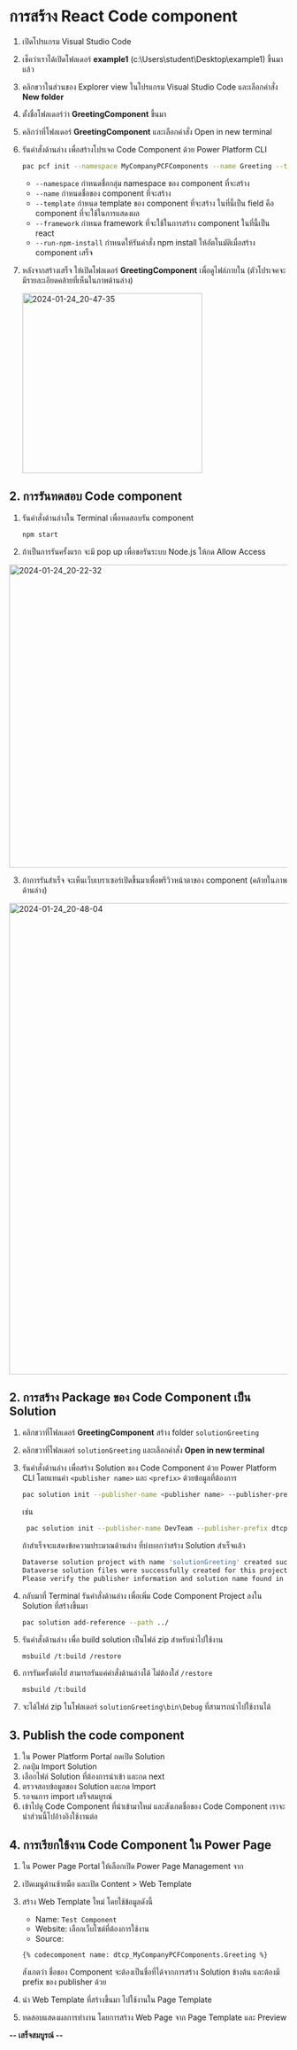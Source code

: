 
# การสร้าง React Code component

1. เปิดโปรแกรม Visual Studio Code 
2. เช็คว่าเราได้เปิดโฟลเดอร์ **example1** (c:\Users\student\Desktop\example1) ขึ้นมาแล้ว
3. คลิกขวาในส่วนของ Explorer view ในโปรแกรม Visual Studio Code และเลือกคำสั่ง **New folder**
4. ตั้งชื่อโฟลเดอร์ว่า **GreetingComponent** ขึ้นมา
5. คลิกว่าที่โฟลเดอร์ **GreetingComponent** และเลือกคำสั่ง Open in new terminal 
6. รันคำสั่งด้านล่าง เพื่อสร้างโปรเจค Code Component ด้วย Power Platform CLI
    ```bash
    pac pcf init --namespace MyCompanyPCFComponents --name Greeting --template field --framework react --run-npm-install
    ```
    - `--namespace`  กำหนดชื่อกลุ่ม namespace ของ component ที่จะสร้าง
    - `--name` กำหนดชื่อของ component ที่จะสร้าง
    - `--template` กำหนด template ของ component ที่จะสร้าง ในที่นี้เป็น field คือ component ที่จะใช้ในการแสดงผล
    - `--framework` กำหนด framework ที่จะใช้ในการสร้าง component ในที่นี้เป็น react
    - `--run-npm-install` กำหนดให้รันคำสั่ง npm install ให้อัตโนมัติเมื่อสร้าง component เสร็จ
7. หลังจากสร้างเสร็จ ให้เปิดโฟลเดอร์ **GreetingComponent** เพื่อดูไฟล์ภายใน (ตัวโปรเจคจะมีรายละเอียดคล้ายที่เห็นในภาพด้านล่าง)


    <img width="325" alt="2024-01-24_20-47-35" src="https://github.com/teerasej/power-page-for-developer-handbook/assets/85179/85eeb8b5-724a-4ad6-9dc5-78cd76079aae">

## 2. การรันทดสอบ Code component

1. รันคำสั่งด้านล่างใน Terminal เพื่อทดสอบรัน component
    ```bash
    npm start
    ```
2.  ถ้าเป็นการรันครั้งแรก จะมี pop up เพื่อขอรันระบบ Node.js ให้กด Allow Access 
<img width="547" alt="2024-01-24_20-22-32" src="https://github.com/teerasej/power-page-for-developer-handbook/assets/85179/b991cc03-1013-46dc-94b6-63199486bfa9">

3. ถ้าการรันสำเร็จ จะเห็นเว็บเบราเซอร์เปิดขึ้นมาเพื่อพรีวิวหน้าตาของ component (คล้ายในภาพด้านล่าง)
<img width="851" alt="2024-01-24_20-48-04" src="https://github.com/teerasej/power-page-for-developer-handbook/assets/85179/6de85080-238c-4a1e-82cd-d8b7e7f39eee">

## 2. การสร้าง Package ของ Code Component เป็น Solution

1. คลิกขวาที่โฟลเดอร์ **GreetingComponent** สร้าง folder `solutionGreeting`
2. คลิกขวาที่โฟลเดอร์ `solutionGreeting` และเลือกคำสั่ง **Open in new terminal**
3. รันคำสั่งด้านล่าง เพื่อสร้าง Solution ของ Code Component ด้วย Power Platform CLI โดยแทนค่า `<publisher name>` และ `<prefix>` ด้วยข้อมูลที่ต้องการ
   
    ```bash
    pac solution init --publisher-name <publisher name> --publisher-prefix <prefix>
    ```
   เช่น
   ```bash
    pac solution init --publisher-name DevTeam --publisher-prefix dtcp
    ```

    ถ้าสำเร็จจะแสดงข้อความประมาณด้านล่าง ที่บ่งบอกว่าสร้าง Solution สำเร็จแล้ว 

    ```bash
    Dataverse solution project with name 'solutionGreeting' created successfully in: 'C:\Users\student\Desktop\example1\GreetingComponent\solutionGreeting'
    Dataverse solution files were successfully created for this project in the sub-directory Other, using solution name solutionGreeting, publisher name DevTeam, and customization prefix dtcp.
    Please verify the publisher information and solution name found in the Solution.xml file.
    ```

4. กลับมาที่ Terminal รันคำสั่งด้านล่าง เพื่อเพิ่ม Code Component Project ลงใน Solution ที่สร้างขึ้นมา

    ```bash
    pac solution add-reference --path ../   
    ```

5. รันคำสั่งด้านล่าง เพื่อ build solution เป็นไฟล์ zip สำหรับนำไปใช้งาน

    ```bash
    msbuild /t:build /restore
    ```
6. การรันครั้งต่อไป สามารถรันแค่คำสั่งด้านล่างได้ ไม่ต้องใส่ `/restore`
    ```bash
    msbuild /t:build
    ```

7. จะได้ไฟล์ zip ในโฟลเดอร์ `solutionGreeting\bin\Debug` ที่สามารถนำไปใช้งานได้

## 3. Publish the code component

1. ใน Power Platform Portal กดเปิด Solution
2. กดปุ่ม Import Solution 
3. เลือกไฟล์ Solution ที่ต้องการนำเข้า และกด next
4. ตรวจสอบข้อมูลของ Solution และกด Import
5. รอจนการ import เสร็จสมบูรณ์
6. เข้าไปดู Code Component ที่นำเข้ามาใหม่ และสังเกตชื่อของ Code Component เราจะนำส่วนนี้ไปอ้างอิงใช้งานต่อ

## 4. การเรียกใช้งาน Code Component ใน Power Page

1. ใน Power Page Portal ให้เลือกเปิด Power Page Management จาก
2. เปิดเมนูด้านซ้ายมือ และเปิด Content > Web Template 
3. สร้าง Web Template ใหม่ โดยใช้ข้อมูลดังนี้
    - Name: `Test Component`
    - Website: เลือกเว็บไซต์ที่ต้องการใช้งาน
    - Source: 

    ```html
    {% codecomponent name: dtcp_MyCompanyPCFComponents.Greeting %}
    ```
    สังเกตว่า ชื่อของ Component จะต้องเป็นชื่อที่ได้จากการสร้าง Solution ข้างต้น และต้องมี prefix ของ publisher ด้วย
4. นำ Web Template ที่สร้างขึ้นมา ไปใช้งานใน Page Template 
5. ทดสอบแสดงผลการทำงาน โดยการสร้าง Web Page จาก Page Template และ Preview

**-- เสร็จสมบูรณ์ --**